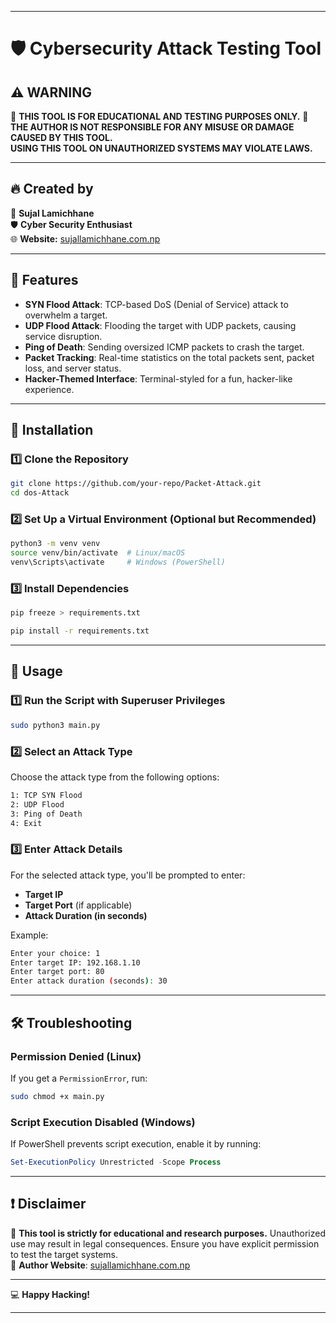 

---

# 🛡️ Cybersecurity Attack Testing Tool

## ⚠️ WARNING  
🚨 **THIS TOOL IS FOR EDUCATIONAL AND TESTING PURPOSES ONLY.** 🚨  
**THE AUTHOR IS NOT RESPONSIBLE FOR ANY MISUSE OR DAMAGE CAUSED BY THIS TOOL.**  
**USING THIS TOOL ON UNAUTHORIZED SYSTEMS MAY VIOLATE LAWS.**

---

## 🔥 Created by  
👤 **Sujal Lamichhane**  
🛡️ **Cyber Security Enthusiast**  
🌐 **Website:** [sujallamichhane.com.np](https://sujallamichhane.com.np)

---

## 📌 Features  
- **SYN Flood Attack**: TCP-based DoS (Denial of Service) attack to overwhelm a target.
- **UDP Flood Attack**: Flooding the target with UDP packets, causing service disruption.
- **Ping of Death**: Sending oversized ICMP packets to crash the target.
- **Packet Tracking**: Real-time statistics on the total packets sent, packet loss, and server status.
- **Hacker-Themed Interface**: Terminal-styled for a fun, hacker-like experience.

---

## 🔧 Installation  

### 1️⃣ Clone the Repository  
```bash
git clone https://github.com/your-repo/Packet-Attack.git
cd dos-Attack
```

### 2️⃣ Set Up a Virtual Environment (Optional but Recommended)  
```bash
python3 -m venv venv
source venv/bin/activate  # Linux/macOS
venv\Scripts\activate     # Windows (PowerShell)
```

### 3️⃣ Install Dependencies  
```bash
pip freeze > requirements.txt

pip install -r requirements.txt
```

---

## 🚀 Usage

### 1️⃣ Run the Script with Superuser Privileges  
```bash
sudo python3 main.py
```

### 2️⃣ Select an Attack Type  
Choose the attack type from the following options:
```bash
1: TCP SYN Flood
2: UDP Flood
3: Ping of Death
4: Exit
```

### 3️⃣ Enter Attack Details  
For the selected attack type, you'll be prompted to enter:
- **Target IP**
- **Target Port** (if applicable)
- **Attack Duration (in seconds)**

Example:
```bash
Enter your choice: 1
Enter target IP: 192.168.1.10
Enter target port: 80
Enter attack duration (seconds): 30
```

---

## 🛠️ Troubleshooting

### Permission Denied (Linux)  
If you get a `PermissionError`, run:
```bash
sudo chmod +x main.py
```

### Script Execution Disabled (Windows)  
If PowerShell prevents script execution, enable it by running:
```powershell
Set-ExecutionPolicy Unrestricted -Scope Process
```

---

## ❗ Disclaimer  
🚨 **This tool is strictly for educational and research purposes.** Unauthorized use may result in legal consequences. Ensure you have explicit permission to test the target systems.  
🔗 **Author Website**: [sujallamichhane.com.np](https://sujallamichhane.com.np)

---

💻 **Happy Hacking!**

---

